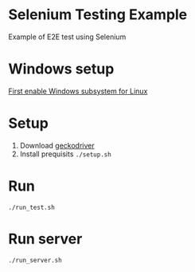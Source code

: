 # Selenium Testing Example

Example of E2E test using Selenium

# Windows setup
[First enable Windows subsystem for Linux](https://docs.microsoft.com/en-us/windows/wsl/install)

# Setup
1. Download [geckodriver](https://github.com/mozilla/geckodriver)
1. Install prequisits `./setup.sh`

# Run
`./run_test.sh`

# Run server
`./run_server.sh`
